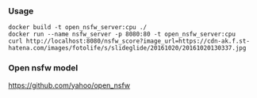 ### Usage

```
docker build -t open_nsfw_server:cpu ./
docker run --name nsfw_server -p 8080:80 -t open_nsfw_server:cpu
curl http://localhost:8080/nsfw_score?image_url=https://cdn-ak.f.st-hatena.com/images/fotolife/s/slideglide/20161020/20161020130337.jpg
```

### Open nsfw model
https://github.com/yahoo/open_nsfw
